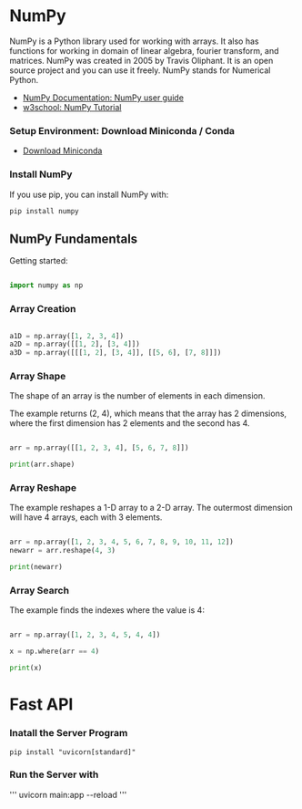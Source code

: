# NumPy

NumPy is a Python library used for working with arrays.
It also has functions for working in domain of linear algebra, fourier transform, and matrices.
NumPy was created in 2005 by Travis Oliphant. It is an open source project and you can use it freely.
NumPy stands for Numerical Python.

- [NumPy Documentation: NumPy user guide](https://numpy.org/doc/stable/user/index.html)
- [w3school: NumPy Tutorial](https://www.w3schools.com/python/numpy/default.asp)

### Setup Environment: Download Miniconda / Conda
- [Download Miniconda](https://docs.anaconda.com/free/miniconda/index.html)

### Install NumPy

If you use pip, you can install NumPy with:

```
pip install numpy
```

## NumPy Fundamentals

Getting started:

```python

import numpy as np

```

### Array Creation

```python

a1D = np.array([1, 2, 3, 4])
a2D = np.array([[1, 2], [3, 4]])
a3D = np.array([[[1, 2], [3, 4]], [[5, 6], [7, 8]]])

```
### Array Shape

The shape of an array is the number of elements in each dimension.

The example returns (2, 4), which means that the array has 2 dimensions, where the first dimension has 2 elements and the second has 4.

```python

arr = np.array([[1, 2, 3, 4], [5, 6, 7, 8]])

print(arr.shape)

```



### Array Reshape

The example reshapes a 1-D array to a 2-D array. The outermost dimension will have 4 arrays, each with 3 elements.

```python

arr = np.array([1, 2, 3, 4, 5, 6, 7, 8, 9, 10, 11, 12])
newarr = arr.reshape(4, 3)

print(newarr)

```


### Array Search

The example finds the indexes where the value is 4:

```python

arr = np.array([1, 2, 3, 4, 5, 4, 4])

x = np.where(arr == 4)

print(x)

```

# Fast API


### Inatall the Server Program

```
pip install "uvicorn[standard]"
```

### Run the Server with
'''
uvicorn main:app --reload
'''